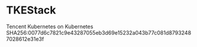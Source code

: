 # TKEStack
Tencent Kubernetes on Kubernetes
SHA256:0077d6c7821c9e43287055eb3d69e15232a043b77c081d87932487028612e31e3f
